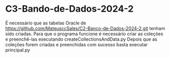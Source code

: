 # C3-Bando-de-Dados-2024-2

É necessário que as tabelas Oracle de https://github.com/MateusccSales/C2-Banco-de-Dados-2024-2.git tenham sido criadas.
Para que o programa funcione é necessário criar as coleções e preenchê-las executando createCollectionsAndData.py
Depois que as coleções forem criadas e preenchidas com sucesso basta executar principal.py
